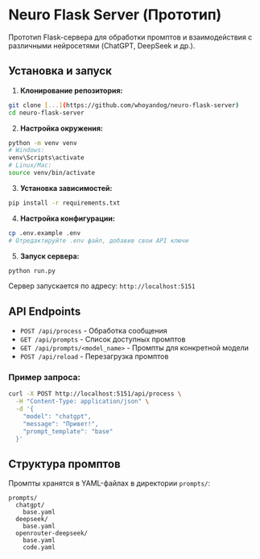 # Neuro Flask Server (Прототип)

Прототип Flask-сервера для обработки промптов и взаимодействия с различными нейросетями (ChatGPT, DeepSeek и др.). 

## Установка и запуск

1. **Клонирование репозитория:**
```bash
git clone [...](https://github.com/whoyandog/neuro-flask-server)
cd neuro-flask-server
```

2. **Настройка окружения:**
```bash
python -m venv venv
# Windows:
venv\Scripts\activate
# Linux/Mac:
source venv/bin/activate
```

3. **Установка зависимостей:**
```bash
pip install -r requirements.txt
```

4. **Настройка конфигурации:**
```bash
cp .env.example .env
# Отредактируйте .env файл, добавив свои API ключи
```

5. **Запуск сервера:**
```bash
python run.py
```

Сервер запускается по адресу: `http://localhost:5151`

## API Endpoints

- `POST /api/process` - Обработка сообщения
- `GET /api/prompts` - Список доступных промптов
- `GET /api/prompts/<model_name>` - Промпты для конкретной модели
- `POST /api/reload` - Перезагрузка промптов

### Пример запроса:
```bash
curl -X POST http://localhost:5151/api/process \
  -H "Content-Type: application/json" \
  -d '{
    "model": "chatgpt",
    "message": "Привет!",
    "prompt_template": "base"
  }'
```

## Структура промптов

Промпты хранятся в YAML-файлах в директории `prompts/`:
```
prompts/
  chatgpt/
    base.yaml
  deepseek/
    base.yaml
  openrouter-deepseek/
    base.yaml
    code.yaml
```
